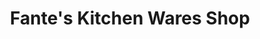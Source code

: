 ---
title: "Fante's Kitchen Wares Shop"
url: /philadelphia/fantes-kitchen-wares-shop/
shop: Küchen
---
